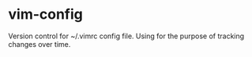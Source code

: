 # vim-config
Version control for ~/.vimrc config file. Using for the purpose of tracking changes over time.
